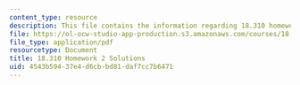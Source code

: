 ```yaml
---
content_type: resource
description: This file contains the information regarding 18.310 homework 2 solutions.
file: https://ol-ocw-studio-app-production.s3.amazonaws.com/courses/18-310-principles-of-discrete-applied-mathematics-fall-2013/4543b59437e4d6cbbd81daf7cc7b6471_MIT18_310F13_Homework2Sol.pdf
file_type: application/pdf
resourcetype: Document
title: 18.310 Homework 2 Solutions
uid: 4543b594-37e4-d6cb-bd81-daf7cc7b6471
---
```

